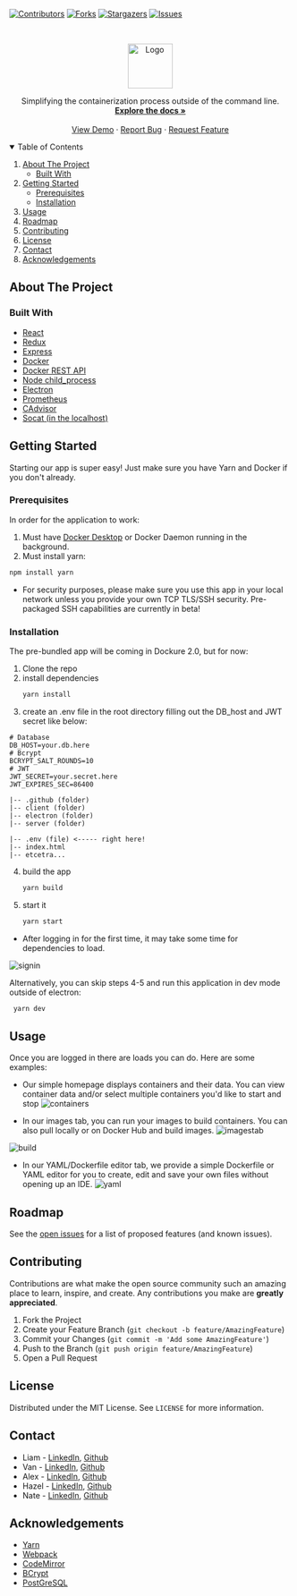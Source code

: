[![Contributors][contributors-shield]][contributors-url]
[![Forks][forks-shield]][forks-url]
[![Stargazers][stars-shield]][stars-url]
[![Issues][issues-shield]][issues-url]

<!-- [![MIT License][license-shield]][license-url]
[![LinkedIn][linkedin-shield]][linkedin-url] -->



<!-- PROJECT LOGO -->
<br />
<p align="center">
  <a href="https://github.com/oslabs-beta/dockure">
    <img src="https://raw.githubusercontent.com/oslabs-beta/dockure/dev/.github/dockureIconLogoV2.png" alt="Logo" width="80" height="80">
  </a>
  <p align="center">
    Simplifying the containerization process outside of the command line.
    <br />
    <a href="https://github.com/oslabs-beta/dockure"><strong>Explore the docs »</strong></a>
    <br />
    <br />
    <a href="https://github.com/oslabs-beta/dockure">View Demo</a>
    ·
    <a href="https://github.com/oslabs-beta/dockure/issues">Report Bug</a>
    ·
    <a href="https://github.com/oslabs-beta/dockure/issues">Request Feature</a>
  </p>
</p>



<!-- TABLE OF CONTENTS -->
<details open="open">
  <summary>Table of Contents</summary>
  <ol>
    <li>
      <a href="#about-the-project">About The Project</a>
      <ul>
        <li><a href="#built-with">Built With</a></li>
      </ul>
    </li>
    <li>
      <a href="#getting-started">Getting Started</a>
      <ul>
        <li><a href="#prerequisites">Prerequisites</a></li>
        <li><a href="#installation">Installation</a></li>
      </ul>
    </li>
    <li><a href="#usage">Usage</a></li>
    <li><a href="#roadmap">Roadmap</a></li>
    <li><a href="#contributing">Contributing</a></li>
    <li><a href="#license">License</a></li>
    <li><a href="#contact">Contact</a></li>
    <li><a href="#acknowledgements">Acknowledgements</a></li>
  </ol>
</details>



<!-- ABOUT THE PROJECT -->
## About The Project

### Built With
* [React](https://reactjs.org/docs/getting-started.html)
* [Redux](https://redux.js.org/)
* [Express](https://expressjs.com/)
* [Docker](https://docs.docker.com/)
* [Docker REST API](https://docs.docker.com/engine/api/v1.41/#)
* [Node child_process](https://nodejs.org/api/child_process.html)
* [Electron](https://www.electronjs.org/docs)
* [Prometheus](https://prometheus.io/docs/introduction/overview/)
* [CAdvisor](https://github.com/google/cadvisor/blob/master/docs/storage/prometheus.md)
* [Socat (in the localhost)]()

<!-- GETTING STARTED -->
## Getting Started

Starting our app is super easy! Just make sure you have Yarn and Docker if you don't already.

### Prerequisites
In order for the application to work:
1. Must have [Docker Desktop](https://www.docker.com/products/docker-desktop) or Docker Daemon running in the background.
2. Must install yarn:
  ```sh
  npm install yarn
  ```
* For security purposes, please make sure you use this app in your local network unless you provide your own TCP TLS/SSH security. Pre-packaged SSH capabilities are currently in beta!
### Installation
The pre-bundled app will be coming in Dockure 2.0, but for now:
1. Clone the repo
2. install dependencies
   ```sh
   yarn install
   ```
3. create an .env file in the root directory filling out the DB_host and JWT secret like below:
```
# Database
DB_HOST=your.db.here
# Bcrypt
BCRYPT_SALT_ROUNDS=10
# JWT
JWT_SECRET=your.secret.here
JWT_EXPIRES_SEC=86400
```
```
|-- .github (folder)
|-- client (folder)
|-- electron (folder)
|-- server (folder)

|-- .env (file) <----- right here!
|-- index.html
|-- etcetra...
```
4. build the app
   ```sh
   yarn build
   ```
5. start it
   ```sh
   yarn start
   ```
* After logging in for the first time, it may take some time for dependencies to load.

![signin](https://raw.githubusercontent.com/oslabs-beta/dockure/dev/.github/signin.png)



Alternatively, you can skip steps 4-5 and run this application in dev mode outside of electron:
  ```sh
   yarn dev
   ```


<!-- USAGE EXAMPLES -->
## Usage
Once you are logged in there are loads you can do. Here are some examples:

* Our simple homepage displays containers and their data. You can view container data and/or select multiple containers you'd like to start and stop
![containers](https://raw.githubusercontent.com/oslabs-beta/dockure/dev/.github/containers.png)

* In our images tab, you can run your images to build containers. You can also pull locally or on Docker Hub and build images.
![imagestab](https://raw.githubusercontent.com/oslabs-beta/dockure/dev/.github/images.png)

![build](https://raw.githubusercontent.com/oslabs-beta/dockure/dev/.github/build.png)


* In our YAML/Dockerfile editor tab, we provide a simple Dockerfile or YAML editor for you to create, edit and save your own files without opening up an IDE.
![yaml](https://raw.githubusercontent.com/oslabs-beta/dockure/dev/.github/yamlEditor.png)

<!-- ROADMAP -->
## Roadmap

See the [open issues](https://github.com/oslabs-beta/dockure/issues) for a list of proposed features (and known issues).



<!-- CONTRIBUTING -->
## Contributing

Contributions are what make the open source community such an amazing place to learn, inspire, and create. Any contributions you make are **greatly appreciated**.

1. Fork the Project
2. Create your Feature Branch (`git checkout -b feature/AmazingFeature`)
3. Commit your Changes (`git commit -m 'Add some AmazingFeature'`)
4. Push to the Branch (`git push origin feature/AmazingFeature`)
5. Open a Pull Request

<!-- LICENSE -->
## License

Distributed under the MIT License. See `LICENSE` for more information.

<!-- CONTACT -->
## Contact


* Liam - [LinkedIn](https://www.linkedin.com/in/liamtalty/), [Github](github.com/lptalty)
* Van - [LinkedIn](https://Linkedin.com/in/biet-van-nguyen-6879434a/), [Github](github.com/vanbietnguyen)
* Alex - [LinkedIn](https://www.linkedin.com/in/alexander-zayas-jr/), [Github](github.com/AlexZayas)
* Hazel - [LinkedIn](https://www.linkedin.com/in/hyeseon-na/), [Github](github.com/hazel0109)
* Nate - [LinkedIn](https://Linkedin.com/in/nathanael-tracy/), [Github](github.com/n-tracy1)

<!-- ACKNOWLEDGEMENTS -->
## Acknowledgements
* [Yarn](https://classic.yarnpkg.com/en/docs/)
* [Webpack](https://webpack.js.org/)
* [CodeMirror](https://codemirror.net/doc/manual.html)
* [BCrypt](https://www.npmjs.com/package/bcrypt)
* [PostGreSQL](https://www.postgresql.org/docs/)

<!-- MARKDOWN LINKS & IMAGES -->
<!-- https://www.markdownguide.org/basic-syntax/#reference-style-links -->
[contributors-shield]: https://img.shields.io/github/contributors/oslabs-beta/dockure.svg?style=for-the-badge
[contributors-url]: https://github.com/oslabs-beta/dockure/graphs/contributors
[forks-shield]: https://img.shields.io/github/forks/oslabs-beta/dockure.svg?style=for-the-badge
[forks-url]: https://github.com/oslabs-beta/dockure/network/members
[stars-shield]: https://img.shields.io/github/stars/oslabs-beta/dockure.svg?style=for-the-badge
[stars-url]: https://github.com/oslabs-beta/dockure/stargazers
[issues-shield]: https://img.shields.io/github/issues/oslabs-beta/dockure.svg?style=for-the-badge
[issues-url]: https://github.com/oslabs-beta/dockure/issues

<!-- [license-shield]: https://img.shields.io/github/license/oslabs-beta/dockure.svg?style=for-the-badge
[license-url]: https://github.com/oslabs-beta/dockure/blob/master/LICENSE.txt -->
<!-- [linkedin-shield]: https://img.shields.io/badge/-LinkedIn-black.svg?style=for-the-badge&logo=linkedin&colorB=555
[linkedin-url]: 
[product-screenshot]: images/screenshot.png -->
